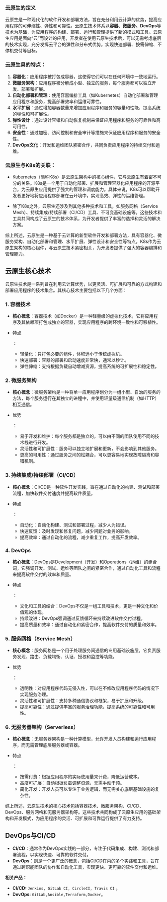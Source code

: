 

### 云原生的定义

云原生是一种现代化的软件开发和部署方法，旨在充分利用云计算的优势，提高应用程序的可伸缩性、弹性和可靠性。云原生技术体系以**容器、微服务、DevOps**等技术为基础，为应用程序的构建、部署、运行和管理提供了新的模式和工具。云原生应用是面向“云”而设计的应用，开发者在使用云原生技术后，可以无需考虑底层的技术实现，充分发挥云平台的弹性和分布式优势，实现快速部署、按需伸缩、不停机交付等目标。



### 云原生具的特点：
1. **容器化**：应用程序被打包成容器，这使得它们可以在任何环境中一致地运行。
2. **微服务架构**：应用程序被分解成小型、独立的服务，每个服务都可以独立开发、部署和扩展。
3. **自动化部署和管理**：使用容器编排工具（如Kubernetes）自动化部署和管理应用程序和服务，提高部署效率和运维可靠性。
4. **水平扩展**：通过增加容器数量来增加应用程序和服务的容量和性能，提高系统的弹性和可扩展性。
5. **弹性设计**：通过设计容错和自动恢复机制来保证应用程序和服务的可靠性和高可用性。
6. **安全性**：通过加密、访问控制和安全审计等措施来保证应用程序和服务的安全性。
7. **DevOps文化**：开发和运维团队紧密合作，共同负责应用程序的持续交付和运维。



### 云原生与K8s的关联：

- Kubernetes（简称K8s）是云原生架构中的核心组件，它与云原生有着密不可分的关系。K8s是一个用于自动化部署、扩展和管理容器化应用程序的开源平台，为云原生应用提供了强大的管理和调度能力。具体来说，K8s可以帮助开发者更好地将应用程序部署在云环境中，实现高效、弹性的运维管理。

- 除了K8s之外，云原生还涉及到其他多种技术和工具，如服务网格（Service Mesh）、持续集成/持续部署（CI/CD）工具、不可变基础设施等。这些技术和工具共同构成了云原生的技术体系，为开发者提供了丰富的选择和灵活的解决方案。



综上所述，云原生是一种基于云计算的新型软件开发和部署方法，具有容器化、微服务架构、自动化部署和管理、水平扩展、弹性设计和安全性等特点。K8s作为云原生架构的核心组件，与云原生技术紧密相关，为开发者提供了强大的容器编排和管理能力。





## 云原生核心技术

云原生技术是一系列旨在利用云计算优势，以更灵活、可扩展和可靠的方式构建和部署应用程序的技术集合。其核心技术主要包括以下几个方面：

### 1. 容器技术

- **核心概念**：容器技术（如Docker）是一种轻量级的虚拟化技术，它将应用程序及其依赖项打包成独立的容器，实现应用程序的跨环境一致性和可移植性。

- 特点

    ：

    - 轻量化：只打包必要的组件，体积远小于传统虚拟机。
    - 快速部署：容器的部署和启动速度非常快，通常以秒计。
    - 弹性伸缩：支持根据负载自动增减资源，提高系统的可扩展性和稳定性。

### 2. 微服务架构

- **核心概念**：微服务架构是一种将单一应用程序划分为一组小型、自治的服务的方法，每个服务运行在其独立的进程中，并使用轻量级通信机制（如HTTP）相互通信。

- 优势

    ：

    - 易于开发和维护：每个服务都是独立的，可以由不同的团队使用不同的技术栈进行开发。
    - 灵活性和可扩展性：服务可以独立地扩展和更新，不会影响到其他服务。
    - 更高的可用性：通过服务之间的松耦合，可以更容易地实现故障隔离和容错机制。

### 3. 持续集成/持续部署（CI/CD）

- **核心概念**：CI/CD是一种软件开发实践，旨在通过自动化的构建、测试和部署流程，加快软件交付速度并提高软件质量。

- 特点

    ：

    - 自动化：自动化构建、测试和部署过程，减少人为错误。
    - 快速反馈：及时发现和修复问题，减少问题对业务的影响。
    - 提高效率：通过自动化的流程，减少重复工作，提高开发效率。

### 4. DevOps

- **核心概念**：DevOps是Development（开发）和Operations（运维）的组合词，它强调开发、测试、运维等团队之间的紧密合作，通过自动化工具和流程来提高软件交付的效率和质量。

- 特点

    ：

    - 文化和工具的结合：DevOps不仅是一组工具和技术，更是一种文化和价值观的体现。
    - 持续改进：DevOps强调通过反馈循环来持续改进软件交付过程。
    - 提高质量和效率：通过自动化和紧密合作，提高软件交付的质量和效率。

### 5. 服务网格（Service Mesh）

- **核心概念**：服务网格是一个用于处理服务间通信的专用基础设施层，它负责服务发现、路由、负载均衡、认证、授权和监控等功能。

- 优势

    ：

    - 透明性：对应用程序代码无侵入性，可以在不修改应用程序代码的情况下实现服务治理。
    - 灵活性和可扩展性：支持多种通信协议和框架，易于扩展和升级。
    - 提高可靠性：通过提供丰富的服务治理功能，提高系统的可靠性和可用性。

### 6. 无服务器架构（Serverless）

- **核心概念**：无服务器架构是一种计算模型，允许开发人员构建和运行应用程序，而无需管理底层服务器或容器。

- 特点

    ：

    - 按需付费：根据应用程序的实际使用量来计费，降低运营成本。
    - 高度可扩展：自动根据负载调整资源，无需手动干预。
    - 简化开发：开发人员可以专注于业务逻辑，而无需关心底层基础设施的复杂性。

综上所述，云原生技术的核心技术包括容器技术、微服务架构、CI/CD、DevOps、服务网格和无服务器架构等。这些技术共同构成了云原生应用的基础架构和开发模式，为应用程序的灵活、可扩展和可靠运行提供了有力支持。







## DevOps与CI/CD

- **CI/CD**：通常作为DevOps实践的一部分，专注于代码集成、构建、测试和部署流程，以实现快速、可靠的软件交付。
- **DevOps**：则是一个更广泛的概念，包括CI/CD在内的多个实践和工具，旨在通过跨职能团队的协作和自动化工具，实现更快、更可靠的软件交付和运维。



**相关产品：**
- **CI/CD:**  `Jenkins, GitLab CI, CircleCI, Travis CI` 。
- **DevOps:**  `GitLab,Ansible,Terraform,Docker`。

